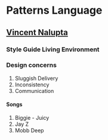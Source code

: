 # Patterns Language

## [Vincent Nalupta](https://twitter.com/snailbites)

### Style Guide Living Environment

### Design concerns

1. Sluggish Delivery
1. Inconsistency
1. Communication

#### Songs

1. Biggie - Juicy
1. Jay Z
1. Mobb Deep